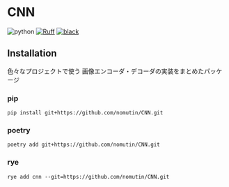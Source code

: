 # CNN

![python](https://img.shields.io/badge/python-3.8-blue)
[![Ruff](https://img.shields.io/endpoint?url=https://raw.githubusercontent.com/charliermarsh/ruff/main/assets/badge/v2.json)](https://github.com/astral-sh/ruff)
[![black](https://img.shields.io/badge/code%20style-black-black.svg)](https://github.com/psf/black)

## Installation

色々なプロジェクトで使う 画像エンコーダ・デコーダの実装をまとめたパッケージ

### pip

```shell
pip install git+https://github.com/nomutin/CNN.git
```

### poetry

```shell
poetry add git+https://github.com/nomutin/CNN.git
```

### rye

```shell
rye add cnn --git=https://github.com/nomutin/CNN.git
```
